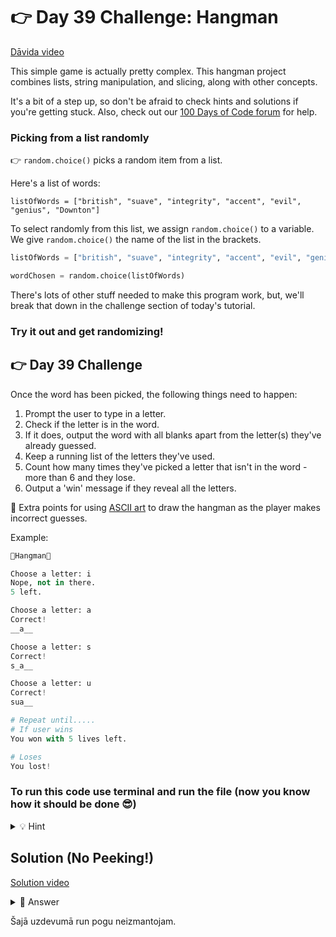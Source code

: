 # 👉 Day 39 Challenge: Hangman

<a href="https://www.youtube.com/watch?v=g2Go3XS3VZg" target="_blank">Dāvida video</a>


This simple game is actually pretty complex. This hangman project combines lists, string manipulation, and slicing, along with other concepts.

It's a bit of a step up, so don't be afraid to check hints and solutions if you're getting stuck. Also, check out our <a href="https://replit.com/community-hub" target="_blank">100 Days of Code forum</a>  for help.

### Picking from a list randomly

👉 `random.choice()` picks a random item from a list.

Here's a list of words:

`listOfWords = ["british", "suave", "integrity", "accent", "evil", "genius", "Downton"]`

To select randomly from this list, we assign `random.choice()` to a variable. We give `random.choice()` the name of the list in the brackets.

```python
listOfWords = ["british", "suave", "integrity", "accent", "evil", "genius", "Downton"]

wordChosen = random.choice(listOfWords)
```

There's lots of other stuff needed to make this program work, but, we'll break that down in the challenge section of today's tutorial.

### Try it out and get randomizing!

## 👉 Day 39 Challenge

Once the word has been picked, the following things need to happen:

1. Prompt the user to type in a letter.
2. Check if the letter is in the word.
3. If it does, output the word with all blanks apart from the letter(s) they've already guessed.
4. Keep a running list of the letters they've used.
5. Count how many times they've picked a letter that isn't in the word - more than 6 and they lose.
6. Output a 'win' message if they reveal all the letters.

🥳 Extra points for using <a href="https://gist.github.com/chrishorton/8510732aa9a80a03c829b09f12e20d9c" target="_blank">ASCII art</a>  to draw the hangman as the player makes incorrect guesses.

Example:

```python
🌟Hangman🌟

Choose a letter: i
Nope, not in there.
5 left.

Choose a letter: a
Correct!
__a__

Choose a letter: s
Correct!
s_a__

Choose a letter: u
Correct!
sua__

# Repeat until.....
# If user wins
You won with 5 lives left.

# Loses
You lost!
```

### To run this code use terminal and run the file (now you know how it should be done 😎)


<details>
<summary>💡 Hint</summary>

- Check if a letter is in the string: `if inputLetter in string`.
- Try using underscores to show blanks to let the user know how many more letters there are to guess.
- Keep track of letters used. Try adding each letter chosen to a new list, then checking this list for each subsequent choice.
- Check out our <a href="https://replit.com/community-hub" target="_blank">100 Days of Code forum</a> for help.

</details>


## Solution (No Peeking!)

<a href="https://www.youtube.com/watch?v=UH3vIwOPXA0" target="_blank">Solution video</a>

<details>
<summary>👀 Answer</summary>

```python
import random, os, time

listOfWords = ["apple", "orange", "grapes", "pear"]
letterPicked = []
lives = 6

word = random.choice(listOfWords)

while True:
  time.sleep(1)
  os.system("clear")
  letter = input("Choose a letter: ").lower()
  
  if letter in letterPicked:
    print("You've tried that before")
    continue
    
  letterPicked.append(letter)
  
  if letter in word:
    print("You found a letter")
  else:
    print("Nope, not in there")
    lives -= 1
  
  allLetters = True
  print()
  for i in word:
    if i in letterPicked:
      print(i, end="")
    else:
      print("_", end="")
      allLetters = False
  print()

  if allLetters:
    print(f"You won with {lives} left!")
    break

  if lives<=0:
    print(f"You ran out of lives! The answer was {word}")
    break
  else:
    print(f"Only {lives} left")
```

</details>

Šajā uzdevumā run pogu neizmantojam. 
